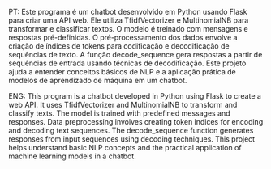 PT: 
Este programa é um chatbot desenvolvido em Python usando Flask para criar uma API web.
Ele utiliza TfidfVectorizer e MultinomialNB para transformar e classificar textos. 
O modelo é treinado com mensagens e respostas pré-definidas. 
O pré-processamento dos dados envolve a criação de índices de tokens para codificação e decodificação de sequências de texto. 
A função decode_sequence gera respostas a partir de sequências de entrada usando técnicas de decodificação. 
Este projeto ajuda a entender conceitos básicos de NLP e a aplicação prática de modelos de aprendizado de máquina em um chatbot.

ENG:
This program is a chatbot developed in Python using Flask to create a web API. 
It uses TfidfVectorizer and MultinomialNB to transform and classify texts. 
The model is trained with predefined messages and responses. 
Data preprocessing involves creating token indices for encoding and decoding text sequences. 
The decode_sequence function generates responses from input sequences using decoding techniques. 
This project helps understand basic NLP concepts and the practical application of machine learning models in a chatbot.
